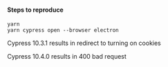 #### Steps to reproduce

```
yarn
yarn cypress open --browser electron
```

Cypress 10.3.1 results in redirect to turning on cookies

Cypress 10.4.0 results in 400 bad request

